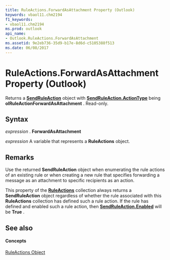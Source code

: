 ```yaml
---
title: RuleActions.ForwardAsAttachment Property (Outlook)
keywords: vbaol11.chm2194
f1_keywords:
- vbaol11.chm2194
ms.prod: outlook
api_name:
- Outlook.RuleActions.ForwardAsAttachment
ms.assetid: 9e2eb736-35d9-b17e-8d6d-c5105388f513
ms.date: 06/08/2017
---
```



# RuleActions.ForwardAsAttachment Property (Outlook)

Returns a  **[SendRuleAction](Outlook.SendRuleAction.md)** object with **[SendRuleAction.ActionType](Outlook.SendRuleAction.ActionType.md)** being **olRuleActionForwardAsAttachment** . Read-only.


## Syntax

 _expression_ . **ForwardAsAttachment**

 _expression_ A variable that represents a **RuleActions** object.


## Remarks

Use the returned  **SendRuleAction** object when enumerating the rule actions of an existing rule or when creating a new rule that specifies forwarding a message as an attachment to specific recipients as an action.

This property of the  **[RuleActions](Outlook.RuleActions.md)** collection always returns a **SendRuleAction** object regardless of whether the rule associated with this **RuleActions** collection has defined such a rule action. If the rule has defined and enabled such a rule action, then **[SendRuleAction.Enabled](Outlook.SendRuleAction.Enabled.md)** will be **True** .


## See also


#### Concepts


[RuleActions Object](Outlook.RuleActions.md)

